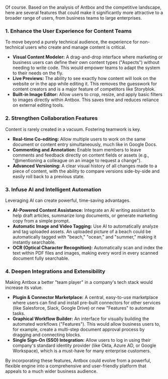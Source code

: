 Of course. Based on the analysis of Antbox and the competitive landscape, here are several features
that could make it significantly more attractive to a broader range of users, from business teams to
large enterprises.

### 1. Enhance the User Experience for Content Teams

To move beyond a purely technical audience, the experience for non-technical users who create and
manage content is critical.

- **Visual Content Modeler:** A drag-and-drop interface where marketing or business users can define
  their own content types ("Aspects") without needing to write code. This would empower teams to
  adapt the system to their needs on the fly.
- **Live Previews:** The ability to see exactly how content will look on the website or in the app
  while editing it. This removes the guesswork for content creators and is a major feature of
  competitors like Storyblok.
- **Built-in Image Editor:** Allow users to crop, resize, and apply basic filters to images directly
  within Antbox. This saves time and reduces reliance on external editing tools.

### 2. Strengthen Collaboration Features

Content is rarely created in a vacuum. Fostering teamwork is key.

- **Real-time Co-editing:** Allow multiple users to work on the same document or content entry
  simultaneously, much like in Google Docs.
- **Commenting and Annotation:** Enable team members to leave comments and feedback directly on
  content fields or assets (e.g., "@mentioning a colleague on an image to request a change").
- **Advanced Versioning:** A clear visual history of all changes made to a piece of content, with
  the ability to compare versions side-by-side and easily roll back to a previous state.

### 3. Infuse AI and Intelligent Automation

Leveraging AI can create powerful, time-saving advantages.

- **AI-Powered Content Assistance:** Integrate an AI writing assistant to help draft articles,
  summarize long documents, or generate marketing copy from a simple prompt.
- **Automatic Image and Video Tagging:** Use AI to automatically analyze and tag uploaded assets. An
  uploaded picture of a beach could be automatically tagged with "beach," "ocean," and "summer,"
  making it instantly searchable.
- **OCR (Optical Character Recognition):** Automatically scan and index the text within PDF files
  and images, making every word in every scanned document fully searchable.

### 4. Deepen Integrations and Extensibility

Making Antbox a better "team player" in a company's tech stack would increase its value.

- **Plugin & Connector Marketplace:** A central, easy-to-use marketplace where users can find and
  install pre-built connectors for other services (like Salesforce, Slack, Google Drive) or new
  "Features" to automate tasks.
- **Graphical Workflow Builder:** An interface for visually building the automated workflows
  ("Features"). This would allow business users to, for example, create a multi-step document
  approval process by dragging and connecting blocks.
- **Single Sign-On (SSO) Integration:** Allow users to log in using their company's standard
  identity provider (like Okta, Azure AD, or Google Workspace), which is a must-have for many
  enterprise customers.

By incorporating these features, Antbox could evolve from a powerful, flexible engine into a
comprehensive and user-friendly platform that appeals to a much wider business audience.
